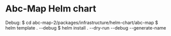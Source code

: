 # Abc-Map Helm chart

Debug: $ cd abc-map-2/packages/infrastructure/helm-chart/abc-map
  $ helm template . --debug
  $ helm install . --dry-run --debug --generate-name

